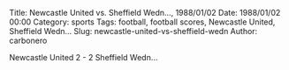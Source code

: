 Title: Newcastle United vs. Sheffield Wedn…, 1988/01/02
Date: 1988/01/02 00:00
Category: sports
Tags: football, football scores, Newcastle United, Sheffield Wedn…
Slug: newcastle-united-vs-sheffield-wedn
Author: carbonero


Newcastle United 2 - 2 Sheffield Wedn…

